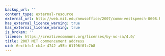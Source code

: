 ```yaml
---
backup_url: ''
content_type: external-resource
external_url: http://web.mit.edu/newsoffice/2007/comm-vestspeech-0608.html
has_external_licence_warning: true
has_external_license_warning: true
is_broken: ''
license: https://creativecommons.org/licenses/by-nc-sa/4.0/
title: 2007 MIT commencement address
uid: 6ecfbfc1-cb4e-4742-a55b-61196f01c7b8
---
```

